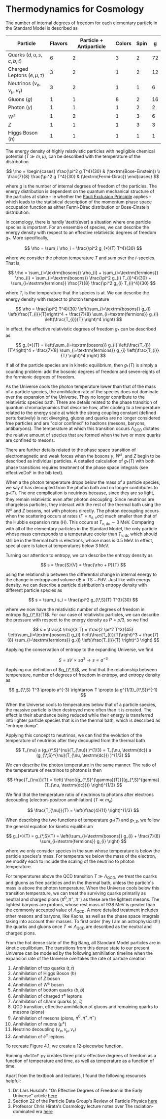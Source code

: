 # Thermodynamics for Cosmology

The number of internal degrees of freedom for each elementary particle in the Standard Model is described as

| Particle | Flavors | Particle + Antiparticle | Colors | Spin | g |
| ----------- | ----------- | ----------- | ----------- | ----------- | ----------- |
| Quarks ($d,u,s,c,b,t$)  |  6  |  2  |  3  |  2  |  72  |
| Charged Leptons ($e, \mu, \tau$)  |  3  |  2  |  1  |  2  |  12  |
| Neutrinos ($\nu_e, \nu_{\mu}, \nu_{\tau}$)  |  3  |  2  |  1  |  1  |  6  |
| Gluons ($g$)  |  1  |  1  |  8  |  2  |  16  |
| Photon ($\gamma$)  |  1  |  1  |  1  |  2  |  2  |
| $W^{\pm}$  |  1  |  2  |  1  |  3  |  6 |
| $Z$  |  1  |  1  |  1  |  3  |  3 |
| Higgs Boson ($h$)  |  1  |  1  |  1  |  1  |  1 |



The energy density of highly relativistic particles with negligible chemical potential $(T \gg m, \mu)$, can be described with the temperature of the distribution

$$
\rho = 
\begin{cases}
    \frac{\pi^2 g T^4}{30} & (\textrm{Bose-Einstein}) \\
    \frac{7}{8} \frac{\pi^2 g T^4}{30} & (\textrm{Fermi-Dirac})
\end{cases}
$$

where $g$ is the number of internal degrees of freedom of the particles. The energy distribution is dependent on the quantum mechanical structure of the particles at stake - ie whether the [Pauli Exclusion Principle](https://en.wikipedia.org/wiki/Pauli_exclusion_principle) applies - which leads to the statistical description of the momentum phase space occupation function as either Fermi-Dirac distribution or Bose-Einstein distribution.

In cosmology, there is hardly \textit{ever} a situation where one particle species is important. For an ensemble of species, we can describe the energy density with respect to an effective relativistic degrees of freedom $g_*$. More specifically,

$$
\rho = \sum_i \rho_i = \frac{\pi^2 g_{*}(T) T^4}{30}
$$

where we consider the photon temperature $T$ and sum over the $i$-species. That is, 

$$
\rho = \sum_{i=\textrm{bosons}} \rho_{i} + \sum_{i=\textrm{fermions}} \rho_{i} = \sum_{i=\textrm{bosons}} \frac{\pi^2 g_{i} T_{i}^4}{30}  + \sum_{i=\textrm{fermions}} \frac{7}{8} \frac{\pi^2 g_{i} T_{i}^4}{30}
$$

where $T_i$ is the temperature that the species is at. We can describe the energy density with respect to photon temperature

$$
\rho = \frac{\pi^2 T^4}{30} \left(\sum_{i=\textrm{bosons}} g_{i} \left(\frac{T_{i}}{T}\right)^4  + \frac{7}{8} \sum_{i=\textrm{fermions}} g_{i} \left(\frac{T_{i}}{T} \right)^4 \right)
$$

In effect, the effective relativistic degrees of freedom $g_*$ can be described as 

$$
g_{*}(T) =  \left(\sum_{i=\textrm{bosons}} g_{i} \left(\frac{T_{i}}{T}\right)^4  + \frac{7}{8} \sum_{i=\textrm{fermions}} g_{i} \left(\frac{T_{i}}{T} \right)^4 \right)
$$

If all of the particle species are in kinetic equilibrium, then $g_*(T)$ is simply a counting problem: add the bosonic degrees of freedom and seven-eights of the fermionic degrees of freedom.

As the Universe cools the photon temperature lower than that of the mass of a particle species, the annihilation rate of the species does not dominate over the expansion of the Universe. They no longer contribute to the relativistic species bath. There are details related to the phase transition of quantum chromadynamics that describe how, after cooling to a temperature related to the energy scale at which the strong coupling constant (defined perturbatively) is not diverging, gluons and quarks are no longer considered free particles and are "color confined" to hadrons (mesons, baryons, antibaryons). The temperature at which this transition occurs $\Lambda_{\textrm{QCD}}$ dictates the relative amount of species that are formed when the two or more quarks are confined to mesons.


There are further details related to the phase space transition of electromagnetic and weak forces when the bosons $\gamma$, $W^{\pm}$, and $Z$ begin to be described as individual particles. A detailed calculation of $g_{*}(T)$ with both phase transitions requires treatment of the phase space integrals (see effectiveDoF in the bib text). 

When a the photon temperature drops below the mass of a particle species, we say it has decoupled from the photon bath and no longer contributes to $g_{*}(T)$. The one complication is neutrinos because, since they are so light, they remain relativistic even after photon decoupling. Since neutrinos are chargeless particles, they interact with the rest of the thermal bath using the $W^{\pm}$ and $Z$ bosons, not with photons directly. The photon decoupling occurs when the scattering occurs at rates ($\Gamma = n_{e,\nu} \sigma c$) much smaller than that of the Hubble expansion rate ($H$). This occurs at $T_{\nu, \textrm{dc}} \sim 3\ \textrm{MeV}$. Comparing with all of the elementary particles in the Standard Model, the only particle whose mass corresponds to a temperature cooler than $T_{\nu, \textrm{dc}}$ which should still be in the thermal bath is electrons, whose mass is $0.5\ \textrm{MeV}$. In effect, special care is taken at temperatures below $3\ \textrm{MeV}$.

Turning our attention to entropy, we can describe the entropy density as

$$
s = \frac{S}{V} = \frac{\rho + P}{T}
$$

using the relationship between the differential change in internal energy to the change in entropy and volume $\textrm{d}E = T\textrm{S} - P \textrm{d}V$. Just like with energy density, we can describe a particle distribution's entropy density with different particle species as

$$
s = \sum_i s_i = \frac{\pi^2 g_{\*,S}(T) T^3}{30}
$$

where we now have the relativistic number of degrees of freedom in entropy $g_{\*,S}(T)$. For our case of relativistic particles, we can describe the pressure with respect to the energy density as $P = \rho / 3$, so we find

$$
s = \frac{4 \rho}{3 T} = \frac{2 \pi^2 T^3}{45} \left(\sum_{i=\textrm{bosons}} g_{i} \left(\frac{T_{i}}{T}\right)^3  + \frac{7}{8} \sum_{i=\textrm{fermions}} g_{i} \left(\frac{T_{i}}{T} \right)^3 \right)
$$

Applying the conservation of entropy to the expanding Universe, we find

$$
S = sV \propto s a^3 \rightarrow s \propto a^{-3}
$$

Applying our definition of $g_{\*,S}$, we find that the relationship between temperature, number of degrees of freedom in entropy, and entropy density as

$$
g_{\*,S} T^3 \propto a^{-3} \rightarrow T \propto (a g^{1/3}_{\*,S})^{-1}
$$

When the Universe cools to temperatures below that of a particle species, the massive particle is then destroyed more often than it is created. The effect is their abundance being reduced while their energy is transferred into lighter particle species that is in the thermal bath, which is described as "entropy dump".

Applying this concept to neutrinos, we can find the evolution of the temperature of neutrinos after they decoupled from the thermal bath

$$
T_{\nu} a (g_{\*,S}^{nu}(T_{\nu}) )^{1/3} = T_{\nu, \textrm{dc}} a (g_{\*,S}^{\nu}(T_{\nu, \textrm{dc}}) )^{1/3}
$$

We can describe the photon temperature in the same manner. The ratio of the temperature of neutrinos to photons is then 

$$
\frac{T_{\nu}}{T} = \left( \frac{(g_{*,S}^{\gamma}(T)}{(g_{*,S}^{gamma}(T_{\nu, \textrm{dc}})} \right)^{1/3}
$$

We find that the temperature ratio of neutrinos to photons after electrons decoupling (electron-positron annihilation) ($T \ll m_{e}$)

$$
\frac{T_{\nu}}{T} = \left(\frac{4}{11} \right)^{1/3}
$$

When describing the two functions of temperature $g_{*}(T)$ and $g_{*,S}$, we follow the general equation for kinetic equilibrium

$$
g_{*}(T) = g_{*,S}(T) = \left(\sum_{i=\textrm{bosons}} g_{i}  + \frac{7}{8} \sum_{i=\textrm{fermions}} g_{i}  \right)
$$


where we only consider species in the sum whose temperature is below the particle species's mass. For temperatures below the mass of the electron, we modify each to include the scaling of the neutrino to photon temperature.

For temperatures above the QCD transition $T \gg \Lambda_{\textrm{QCD}}$, we treat the quarks and gluons as free particles and in the thermal bath, unless the particle's mass is above the photon temperature. When the Universe cools below this transition temperature, we can treat the surviving quarks primarily as neutral and charged pions ($\pi^{0}, \pi^{+}, \pi^{-}$) as these are the lightest mesons. The lightest baryons are protons, whose rest mass of $938\ \textrm{MeV}$ is greater than the commonly accepted value of $\Lambda_{\textrm{QCD}}$. A more detailed treatment includes other mesons and baryons, like Kaons, as well as the phase space integrals taking into account their masses. To first order (hey I am an astrophysicist!!) the quarks and gluons once $T \ll \Lambda_{\textrm{QCD}}$ are described as the neutral and charged pions.


From the hot dense state of the Big Bang, all Standard Model particles are in kinetic equilibrium. The transitions from this dense state to our present Universe can be modeled by the following annihilation timeline when the expansion rate of the Universe overtakes the rate of particle creation

1. Annihilation of top quarks ($t, \bar{t}$)
2. Annihilation of Higgs Boson ($h$)
3. Annihilation of $Z$ boson
4. Annihilation of $W^{\pm}$ boson
5. Annihilation of bottom quarks ($b, \bar{b}$)
6. Annihilation of charged $\tau^{\pm}$ leptons
7. Annihilation of charm quarks ($c, \bar{c}$)
8. QCD transition, effective annihilation of gluons and remaining quarks to mesons (pions)
9. Annihilation of mesons (pions, $\pi^{0}, \pi^{+}, \pi^{-}$)
10. Annihilation of muons ($\mu^{\pm}$)
11. Neutrino decoupling ($\nu_e, \nu_{\mu}, \nu_{\tau}$)
12. Annihilation of $e^{\pm}$ leptons

To recreate Figure 4.1, we create a 12-piecewise function.

Running `nRelDoF.py` creates three plots: effective degrees of freedom as a function of temperature and time, as well as temperature as a function of time.

Apart from the textbook and lectures, I found the following resources helpful:
1. Dr. Lars Husdal's "On Effective Degrees of Freedom in the Early Universe" article [here](https://www.fuw.edu.pl/~bohdang/wyklady/Cosmology/Husdal_1609.04979.pdf)
2. Section 22 of the Particle Data Group's Review of Particle Physics [here](https://pdg.lbl.gov/2015/download/rpp2014-Chin.Phys.C.38.090001.pdf)
3. Professor Chris Hirata's Cosmology lecture notes over The radiation-dominated era [here](https://hirata10.github.io/ph8803/Lec06_EarlyUniverse.pdf)





